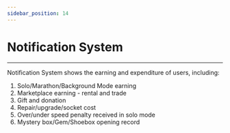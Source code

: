 ```yaml
---
sidebar_position: 14
---
```


# Notification System

***

Notification System shows the earning and expenditure of users, including:

1. Solo/Marathon/Background Mode earning
2. Marketplace earning - rental and trade
3. Gift and donation
4. Repair/upgrade/socket cost
5. Over/under speed penalty received in solo mode
6. Mystery box/Gem/Shoebox opening record